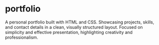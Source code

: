 # portfolio
A personal portfolio built with HTML and CSS. Showcasing projects, skills, and contact details in a clean, visually structured layout. Focused on simplicity and effective presentation, highlighting creativity and professionalism.
